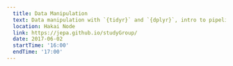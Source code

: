 ```yaml
---
  title: Data Manipulation
  text: Data manipulation with `{tidyr}` and `{dplyr}`, intro to pipelining.
  location: Hakai Node
  link: https://jepa.github.io/studyGroup/
  date: 2017-06-02
  startTime: '16:00'
  endTime: '17:00'
---
```

